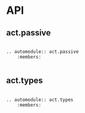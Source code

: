 # API

## act.passive
```{eval-rst}

.. automodule:: act.passive
    :members:
 
```

## act.types
```{eval-rst}

.. automodule:: act.types
    :members:

```